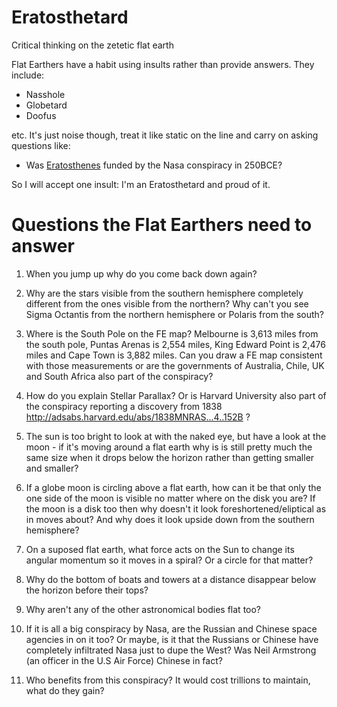 # Eratosthetard
Critical thinking on the zetetic flat earth

Flat Earthers have a habit using insults rather than provide answers. They include:

- Nasshole
- Globetard
- Doofus

etc. It's just noise though, treat it like static on the line and carry on asking questions like:

- Was [Eratosthenes](https://en.wikipedia.org/wiki/Eratosthenes#Measurement_of_the_Earth.27s_circumference) funded by the Nasa conspiracy in 250BCE?

So I will accept one insult: I'm an Eratosthetard and proud of it.

# Questions the Flat Earthers need to answer

1. When you jump up why do you come back down again?

1. Why are the stars visible from the southern hemisphere completely different from the ones visible from the northern? Why can't you see Sigma Octantis from the northern hemisphere or Polaris from the south?

1. Where is the South Pole on the FE map? Melbourne is 3,613 miles from the south pole, Puntas Arenas is 2,554 miles, King Edward Point is 2,476 miles and Cape Town is 3,882 miles.  Can you draw a FE map consistent with those measurements or are the governments of Australia, Chile, UK and South Africa also part of the conspiracy?

1. How do you explain Stellar Parallax? Or is Harvard University also part of the conspiracy reporting a discovery from 1838 http://adsabs.harvard.edu/abs/1838MNRAS...4..152B ?

1. The sun is too bright to look at with the naked eye, but have a look at the moon - if it's moving around a flat earth why is is still pretty much the same size when it drops below the horizon rather than getting smaller and smaller?

1. If a globe moon is circling above a flat earth, how can it be that only the one side of the moon is visible no matter where on the disk you are? If the moon is a disk too then why doesn't it look foreshortened/eliptical as in moves about? And why does it look upside down from the southern hemisphere?

1. On a suposed flat earth, what force acts on the Sun to change its angular momentum so it moves in a spiral? Or a circle for that matter?

1. Why do the bottom of boats and towers at a distance disappear below the horizon before their tops?

1. Why aren't any of the other astronomical bodies flat too?

1. If it is all a big conspiracy by Nasa, are the Russian and Chinese space agencies in on it too? Or maybe, is it that the Russians or Chinese have completely infiltrated Nasa just to dupe the West? Was Neil Armstrong (an officer in the U.S Air Force) Chinese in fact?

1. Who benefits from this conspiracy? It would cost trillions to maintain, what do they gain?

